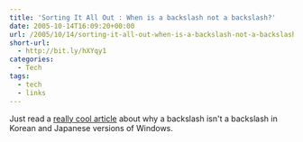```yaml
---
title: 'Sorting It All Out : When is a backslash not a backslash?'
date: 2005-10-14T16:09:20+00:00
url: /2005/10/14/sorting-it-all-out-when-is-a-backslash-not-a-backslash/
short-url:
  - http://bit.ly/hXYqy1
categories:
  - Tech
tags:
  - tech
  - links
---
```

Just read a <a href="http://blogs.msdn.com/michkap/archive/2005/09/17/469941.aspx">really cool article</a> about why a backslash isn't a backslash in Korean and Japanese versions of Windows.